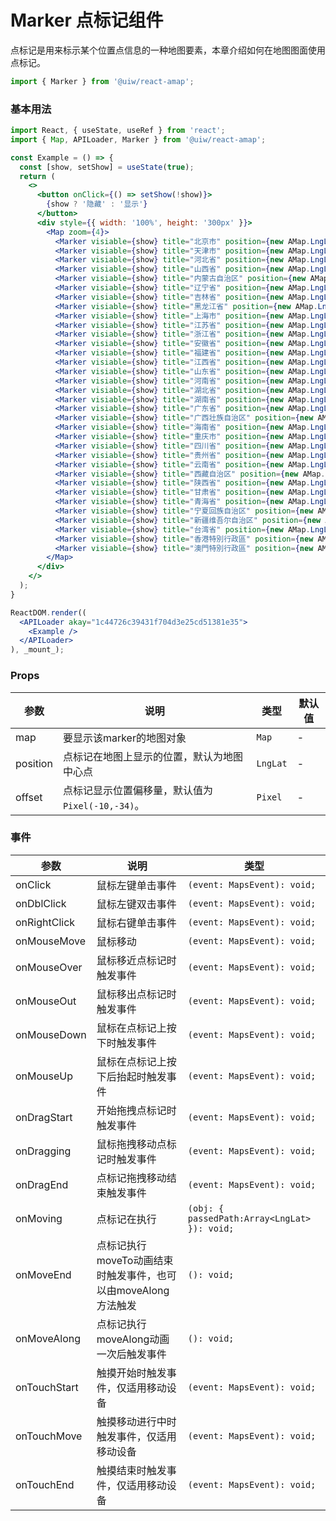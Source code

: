Marker 点标记组件
===

点标记是用来标示某个位置点信息的一种地图要素，本章介绍如何在地图图面使用点标记。

```jsx
import { Marker } from '@uiw/react-amap';
```

### 基本用法

<!--DemoStart,bgWhite,noScroll--> 
```jsx
import React, { useState, useRef } from 'react';
import { Map, APILoader, Marker } from '@uiw/react-amap';

const Example = () => {
  const [show, setShow] = useState(true);
  return (
    <>
      <button onClick={() => setShow(!show)}>
        {show ? '隐藏' : '显示'}
      </button>
      <div style={{ width: '100%', height: '300px' }}>
        <Map zoom={4}>
          <Marker visiable={show} title="北京市" position={new AMap.LngLat(116.405285,39.904989)} />
          <Marker visiable={show} title="天津市" position={new AMap.LngLat(117.190182,39.125596)} />
          <Marker visiable={show} title="河北省" position={new AMap.LngLat(114.502461,38.045474)} />
          <Marker visiable={show} title="山西省" position={new AMap.LngLat(112.549248,37.857014)} />
          <Marker visiable={show} title="内蒙古自治区" position={new AMap.LngLat(111.670801,40.818311)} />
          <Marker visiable={show} title="辽宁省" position={new AMap.LngLat(123.429096,41.796767)} />
          <Marker visiable={show} title="吉林省" position={new AMap.LngLat(125.3245,43.886841)} />
          <Marker visiable={show} title="黑龙江省" position={new AMap.LngLat(126.642464,45.756967)} />
          <Marker visiable={show} title="上海市" position={new AMap.LngLat(121.472644,31.231706)} />
          <Marker visiable={show} title="江苏省" position={new AMap.LngLat(118.767413,32.041544)} />
          <Marker visiable={show} title="浙江省" position={new AMap.LngLat(120.153576,30.287459)} />
          <Marker visiable={show} title="安徽省" position={new AMap.LngLat(117.283042,31.86119)} />
          <Marker visiable={show} title="福建省" position={new AMap.LngLat(119.306239,26.075302)} />
          <Marker visiable={show} title="江西省" position={new AMap.LngLat(115.892151,28.676493)} />
          <Marker visiable={show} title="山东省" position={new AMap.LngLat(117.000923,36.675807)} />
          <Marker visiable={show} title="河南省" position={new AMap.LngLat(113.665412,34.757975)} />
          <Marker visiable={show} title="湖北省" position={new AMap.LngLat(114.298572,30.584355)} />
          <Marker visiable={show} title="湖南省" position={new AMap.LngLat(112.982279,28.19409)} />
          <Marker visiable={show} title="广东省" position={new AMap.LngLat(113.280637,23.125178)} />
          <Marker visiable={show} title="广西壮族自治区" position={new AMap.LngLat(108.320004,22.82402)} />
          <Marker visiable={show} title="海南省" position={new AMap.LngLat(110.33119,20.031971)} />
          <Marker visiable={show} title="重庆市" position={new AMap.LngLat(106.504962,29.533155)} />
          <Marker visiable={show} title="四川省" position={new AMap.LngLat(104.065735,30.659462)} />
          <Marker visiable={show} title="贵州省" position={new AMap.LngLat(106.713478,26.578343)} />
          <Marker visiable={show} title="云南省" position={new AMap.LngLat(102.712251,25.040609)} />
          <Marker visiable={show} title="西藏自治区" position={new AMap.LngLat(91.132212,29.660361)} />
          <Marker visiable={show} title="陕西省" position={new AMap.LngLat(108.948024,34.263161)} />
          <Marker visiable={show} title="甘肃省" position={new AMap.LngLat(103.823557,36.058039)} />
          <Marker visiable={show} title="青海省" position={new AMap.LngLat(101.778916,36.623178)} />
          <Marker visiable={show} title="宁夏回族自治区" position={new AMap.LngLat(106.278179,38.46637)} />
          <Marker visiable={show} title="新疆维吾尔自治区" position={new AMap.LngLat(87.617733,43.792818)} />
          <Marker visiable={show} title="台湾省" position={new AMap.LngLat(121.509062,25.044332)} />
          <Marker visiable={show} title="香港特別行政區" position={new AMap.LngLat(114.173355,22.320048)} />
          <Marker visiable={show} title="澳門特別行政區" position={new AMap.LngLat(113.54909,22.198951)} />
        </Map>
      </div>
    </>
  );
}

ReactDOM.render((
  <APILoader akay="1c44726c39431f704d3e25cd51381e35">
    <Example />
  </APILoader>
), _mount_);
```
<!--End-->

### Props

| 参数 | 说明 | 类型 | 默认值 |
|--------- |-------- |--------- |-------- |
| map | 要显示该marker的地图对象 | `Map` | - |
| position | 点标记在地图上显示的位置，默认为地图中心点 | `LngLat` | - |
| offset | 点标记显示位置偏移量，默认值为 `Pixel(-10,-34)`。 | `Pixel` | - |

### 事件

| 参数 | 说明 | 类型 |
| ---- | ---- | ---- |
| onClick | 鼠标左键单击事件 | `(event: MapsEvent): void;` |
| onDblClick | 鼠标左键双击事件 | `(event: MapsEvent): void;` |
| onRightClick | 鼠标右键单击事件 | `(event: MapsEvent): void;` |
| onMouseMove | 鼠标移动 | `(event: MapsEvent): void;` |
| onMouseOver | 鼠标移近点标记时触发事件 | `(event: MapsEvent): void;` |
| onMouseOut | 鼠标移出点标记时触发事件 | `(event: MapsEvent): void;` |
| onMouseDown | 鼠标在点标记上按下时触发事件 | `(event: MapsEvent): void;` |
| onMouseUp | 鼠标在点标记上按下后抬起时触发事件 | `(event: MapsEvent): void;` |
| onDragStart | 开始拖拽点标记时触发事件 | `(event: MapsEvent): void;` |
| onDragging | 鼠标拖拽移动点标记时触发事件 | `(event: MapsEvent): void;` |
| onDragEnd | 点标记拖拽移动结束触发事件 | `(event: MapsEvent): void;` |
| onMoving | 点标记在执行 | `(obj: { passedPath:Array<LngLat> }): void;` |
| onMoveEnd | 点标记执行moveTo动画结束时触发事件，也可以由moveAlong方法触发 | `(): void;` |
| onMoveAlong | 点标记执行moveAlong动画一次后触发事件 | `(): void;` |
| onTouchStart | 触摸开始时触发事件，仅适用移动设备 | `(event: MapsEvent): void;` |
| onTouchMove | 触摸移动进行中时触发事件，仅适用移动设备 | `(event: MapsEvent): void;` |
| onTouchEnd | 触摸结束时触发事件，仅适用移动设备 | `(event: MapsEvent): void;` |